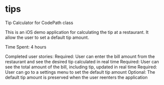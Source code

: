 # tips
Tip Calculator for CodePath class

This is an iOS demo application for calculating the tip at a restaurant.  It allow the user to set a default tip amount.

Time Spent: 4 hours

Completed user stories:
Required:  User can enter the bill amount from the restaurant and see the desired tip calculated in real time
Required:  User can see the total amount of the bill, including tip, updated in real time
Required:  User can go to a settings menu to set the default tip amount
Optional:  The default tip amount is preserved when the user reenters the application
